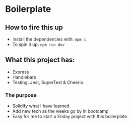 # Boilerplate
## How to fire this up

* Install the dependencies with: `npm i`
* To spin it up: `npm run dev`

## What this project has:
* Express
* Handlebars
* Testing: Jest, SuperTest & Cheerio

### The purpose
* Solidify what I have learned
* Add new tech as the weeks go by in bootcamp
* Easy for me to start a Friday project with this boilerplate

